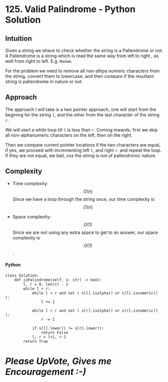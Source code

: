 # 125. Valid Palindrome - Python Solution

## Intuition
Given a string we ehave to check whether the string is a Pallendrome or not. A Pallendrome is a string which is read the same way from left to right , as well from right to left. E.g. `Madam`.

For the problem we need to remove all non-alhpa numeric characters from the string, convert them to lowercase, and then compare if the resultant string is pallendrome in nature or not.

## Approach
The approach I will take is a two pointer approach, one will start from the begining for the string `l`, and the other from the last character of the string `r`. 

We will start a while loop till `l` is less than `r`. Coming inwards, first we skip all non-alphanumeric characters on the left, then on the right.

Then we compare current pointer locations if the two characters are equal, if yes, we proceed with incrementing left `l`, and right `r`. and repeat the loop. If they are not equal, we bail, coz the string is not of pallendromic nature.

## Complexity
- Time complexity: $$O(n)$$
  Since we have a loop through the string once, our time complexity is $$O(n)$$

- Space complexity: $$O(1)$$
  Since we are not using any extra space to get to an answer, our space complexity is $$O(1)$$.

#### Python
```python3 []
class Solution:
	def isPalindrome(self, s: str) -> bool:
		l, r = 0, len(s) - 1
		while l < r:
			while l < r and not ( s[l].isalpha() or s[l].isnumeric() ):
				l += 1

			while l < r and not ( s[r].isalpha() or s[r].isnumeric() ):
				r -= 1

			if s[l].lower() != s[r].lower():
				return False
			l, r = l+1, r-1
		return True
```

# *Please UpVote, Gives me Encouragement :-)*
